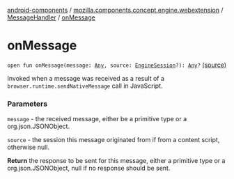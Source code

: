 [android-components](../../index.md) / [mozilla.components.concept.engine.webextension](../index.md) / [MessageHandler](index.md) / [onMessage](./on-message.md)

# onMessage

`open fun onMessage(message: `[`Any`](https://kotlinlang.org/api/latest/jvm/stdlib/kotlin/-any/index.html)`, source: `[`EngineSession`](../../mozilla.components.concept.engine/-engine-session/index.md)`?): `[`Any`](https://kotlinlang.org/api/latest/jvm/stdlib/kotlin/-any/index.html)`?` [(source)](https://github.com/mozilla-mobile/android-components/blob/master/components/concept/engine/src/main/java/mozilla/components/concept/engine/webextension/WebExtension.kt#L262)

Invoked when a message was received as a result of a
`browser.runtime.sendNativeMessage` call in JavaScript.

### Parameters

`message` - the received message, either be a primitive type
or a org.json.JSONObject.

`source` - the session this message originated from if from a content
script, otherwise null.

**Return**
the response to be sent for this message, either a primitive
type or a org.json.JSONObject, null if no response should be sent.

